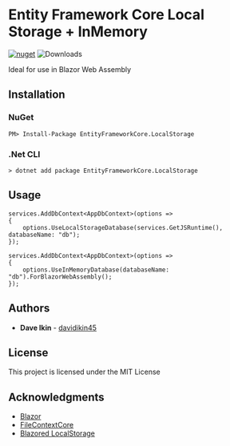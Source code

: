 ﻿# Entity Framework Core Local Storage + InMemory

[![nuget](https://img.shields.io/nuget/v/EntityFrameworkCore.LocalStorage.svg)](https://www.nuget.org/packages/Blazor.EntityFrameworkCore.LocalStorage/) ![Downloads](https://img.shields.io/nuget/dt/EntityFrameworkCore.LocalStorage.svg "Downloads")

Ideal for use in Blazor Web Assembly

## Installation

### NuGet
```
PM> Install-Package EntityFrameworkCore.LocalStorage
```

### .Net CLI
```
> dotnet add package EntityFrameworkCore.LocalStorage
```

## Usage

```
services.AddDbContext<AppDbContext>(options =>
{
	options.UseLocalStorageDatabase(services.GetJSRuntime(), databaseName: "db");
});
```

```
services.AddDbContext<AppDbContext>(options =>
{
	options.UseInMemoryDatabase(databaseName: "db").ForBlazorWebAssembly();
});
```

## Authors

* **Dave Ikin** - [davidikin45](https://github.com/davidikin45)

## License

This project is licensed under the MIT License

## Acknowledgments

* [Blazor](https://dotnet.microsoft.com/apps/aspnet/web-apps/blazor)
* [FileContextCore](https://github.com/morrisjdev/FileContextCore)
* [Blazored LocalStorage](https://github.com/Blazored/LocalStorage)